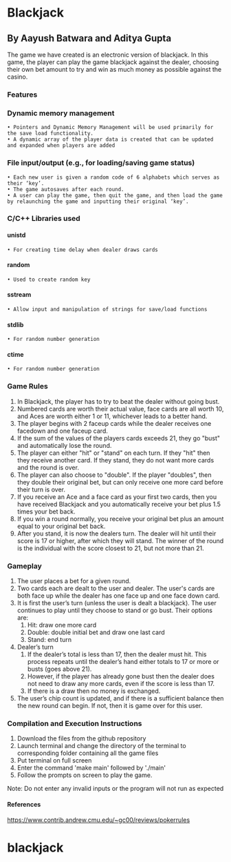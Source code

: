 # Blackjack
## By Aayush Batwara and Aditya Gupta

The game we have created is an electronic version of blackjack. In this game, the player can play the game blackjack against the dealer, choosing their own bet amount to try and win as much money as possible against the casino.

### Features

### Dynamic memory management
    • Pointers and Dynamic Memory Management will be used primarily for the save load functionality.
    • A dynamic array of the player data is created that can be updated and expanded when players are added
### File input/output (e.g., for loading/saving game status)
    • Each new user is given a random code of 6 alphabets which serves as their ‘key’.
    • The game autosaves after each round.
    • A user can play the game, then quit the game, and then load the game by relaunching the game and inputting their original ‘key’.

### C/C++ Libraries used

#### unistd
    • For creating time delay when dealer draws cards
#### random
    • Used to create random key
#### sstream
    • Allow input and manipulation of strings for save/load functions
#### stdlib
    • For random number generation
#### ctime
    • For random number generation
    
### Game Rules
1. In Blackjack, the player has to try to beat the dealer without going bust.
2. Numbered cards are worth their actual value, face cards are all worth 10, and Aces are worth either 1 or 11, whichever leads to a better hand.
3. The player begins with 2 faceup cards while the dealer receives one facedown and one faceup card.
4. If the sum of the values of the players cards exceeds 21, they go "bust" and automatically lose the round.
5. The player can either "hit" or "stand" on each turn. If they "hit" then they receive another card. If they stand, they do not want more cards and the round is over.
6. The player can also choose to "double". If the player "doubles", then they double their original bet, but can only receive one more card before their turn is over.
7. If you receive an Ace and a face card as your first two cards, then you have received Blackjack and you automatically receive your bet plus 1.5 times your bet back.
8. If you win a round normally, you receive your original bet plus an amount equal to your original bet back.
9. After you stand, it is now the dealers turn. The dealer will hit until their score is 17 or higher, after which they will stand. The winner of the round is the individual with the score closest to 21, but not more than 21.

### Gameplay
1. The user places a bet for a given round.
2. Two cards each are dealt to the user and dealer. The user's cards are both face up while the dealer has one face up and one face down card.
3. It is first the user’s turn (unless the user is dealt a blackjack). The user continues to play until they choose to stand or go bust. Their options are:
    1. Hit: draw one more card
    2. Double: double initial bet and draw one last card
    3. Stand: end turn
4. Dealer’s turn
    1. If the dealer’s total is less than 17, then the dealer must hit. This process repeats until the dealer’s hand either totals to 17 or more or busts (goes above 21).
    2. However, if the player has already gone bust then the dealer does not need to draw any more cards, even if the score is less than 17.
    3. If there is a draw then no money is exchanged.
5. The user’s chip count is updated, and if there is a sufficient balance then the new round can begin. If not, then it is game over for this user.




### Compilation and Execution Instructions
1. Download the files from the github repository
2. Launch terminal and change the directory of the terminal to corresponding folder containing all the game files
3. Put terminal on full screen
4. Enter the command 'make main' followed by './main'
5. Follow the prompts on screen to play the game.

Note: Do not enter any invalid inputs or the program will not run as expected

#### References
https://www.contrib.andrew.cmu.edu/~gc00/reviews/pokerrules
# blackjack
